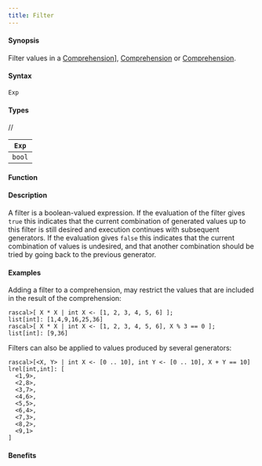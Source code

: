 ```yaml
---
title: Filter
---
```


#### Synopsis

Filter values in a [Comprehension](/Rascal/Expressions/Values/List/Comprehension)], [Comprehension](/Rascal/Expressions/Values/Set/Comprehension) or [Comprehension](/Rascal/Expressions/Values/Map/Comprehension).

#### Syntax

`Exp`

#### Types

//

| `Exp`  |
| --- |
| `bool`   |


#### Function

#### Description

A  filter is a boolean-valued expression. 
If the evaluation of the filter gives `true` this indicates that the current combination of generated values up 
to this filter is still desired and execution continues with subsequent generators. 
If the evaluation gives `false` this indicates that the current combination of values is undesired, 
and that another combination should be tried by going back to the previous generator.

#### Examples

Adding a filter to a comprehension, may restrict the values that are included in the result of the comprehension:

```rascal-shell
rascal>[ X * X | int X <- [1, 2, 3, 4, 5, 6] ];
list[int]: [1,4,9,16,25,36]
rascal>[ X * X | int X <- [1, 2, 3, 4, 5, 6], X % 3 == 0 ];
list[int]: [9,36]
```
Filters can also be applied to values produced by several generators:

```rascal-shell
rascal>[<X, Y> | int X <- [0 .. 10], int Y <- [0 .. 10], X + Y == 10]
lrel[int,int]: [
  <1,9>,
  <2,8>,
  <3,7>,
  <4,6>,
  <5,5>,
  <6,4>,
  <7,3>,
  <8,2>,
  <9,1>
]
```

#### Benefits


